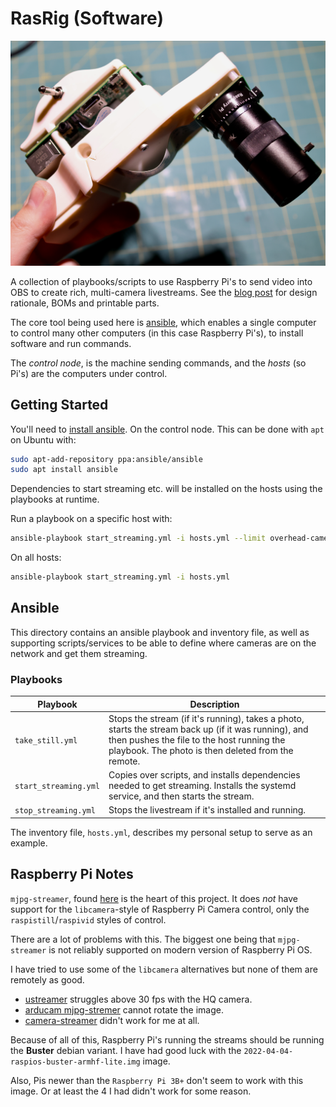 # RasRig (Software)

![Raspberry Pi 3B, with a HQ Camera](./img.jpg)

A collection of playbooks/scripts to use Raspberry Pi's to send video into OBS to create rich, 
multi-camera livestreams. See the [blog post](https://esologic.com/stream-parts/#rasrig) for design
rationale, BOMs and printable parts.

The core tool being used here is [ansible](https://docs.ansible.com/), which enables a single computer to control many other computers (in this case Raspberry Pi's), to install software and run commands.

The _control node_, is the machine sending commands, and the _hosts_ (so Pi's) are the computers under control.

## Getting Started

You'll need to [install ansible](https://docs.ansible.com/ansible/latest/installation_guide/intro_installation.html).
On the control node. This can be done with `apt` on Ubuntu with:

```bash
sudo apt-add-repository ppa:ansible/ansible
sudo apt install ansible
```

Dependencies to start streaming etc. will be installed on the hosts using the playbooks at runtime.

Run a playbook on a specific host with:

```bash
ansible-playbook start_streaming.yml -i hosts.yml --limit overhead-camera
```

On all hosts:

```bash
ansible-playbook start_streaming.yml -i hosts.yml
```

## Ansible

This directory contains an ansible playbook and inventory file, as well as supporting
scripts/services to be able to define where cameras are on the network and get them streaming.

### Playbooks

| **Playbook**          | **Description**                                                                                                                                                                                         |
|-----------------------|---------------------------------------------------------------------------------------------------------------------------------------------------------------------------------------------------------|
| `take_still.yml`      | Stops the stream (if it's running), takes a photo, starts the stream back up (if it was running), and then pushes the file to the host running the playbook. The photo is then deleted from the remote. |
| `start_streaming.yml` | Copies over scripts, and installs dependencies needed to get streaming. Installs the systemd service, and then starts the stream.                                                                       |
| `stop_streaming.yml`  | Stops the livestream if it's installed and running.                                                                                                                                                     |

The inventory file, `hosts.yml`, describes my personal setup to serve as an example.

## Raspberry Pi Notes

`mjpg-streamer`, found [here](https://github.com/jacksonliam/mjpg-streamer) is the heart of this 
project. It does _not_ have support for the `libcamera`-style of Raspberry Pi Camera control, only
the `raspistill`/`raspivid` styles of control.

There are a lot of problems with this. The biggest one being that `mjpg-streamer` is not reliably
supported on modern version of Raspberry Pi OS.

I have tried to use some of the `libcamera` alternatives but none of them are remotely as good.

* [ustreamer](https://github.com/pikvm/ustreamer) struggles above 30 fps with the HQ camera.
* [arducam mjpg-stremer](https://github.com/ArduCAM/mjpg-streamer) cannot rotate the image.
* [camera-streamer](https://github.com/ArduCAM/mjpg-streamer) didn't work for me at all.

Because of all of this, Raspberry Pi's running the streams should be running the **Buster** debian
variant. I have had good luck with the `2022-04-04-raspios-buster-armhf-lite.img` image.

Also, Pis newer than the `Raspberry Pi 3B+` don't seem to work with this image. Or at least the 4
I had didn't work for some reason.